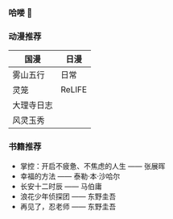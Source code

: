 ### 哈喽 👋

### 动漫推荐
|国漫|日漫|
|---|----|
|雾山五行|日常|
|灵笼|ReLIFE|
|大理寺日志||
|风灵玉秀||

### 书籍推荐
- 掌控：开启不疲惫、不焦虑的人生 —— 张展晖
- 幸福的方法 —— 泰勒·本·沙哈尔
- 长安十二时辰 —— 马伯庸
- 浪花少年侦探团 —— 东野圭吾
- 再见了，忍老师 —— 东野圭吾

<!--
**Urchinzhou/Urchinzhou** is a ✨ _special_ ✨ repository because its `README.md` (this file) appears on your GitHub profile.

Here are some ideas to get you started:

- 🔭 I’m currently working on ...
- 🌱 I’m currently learning ...
- 👯 I’m looking to collaborate on ...
- 🤔 I’m looking for help with ...
- 💬 Ask me about ...
- 📫 How to reach me: ...
- 😄 Pronouns: ...
- ⚡ Fun fact: ...
-->

